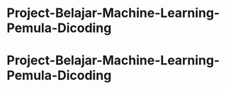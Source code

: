 # Project-Belajar-Machine-Learning-Pemula-Dicoding
# Project-Belajar-Machine-Learning-Pemula-Dicoding
